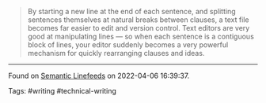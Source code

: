 > By starting a new line at the end of each sentence, and splitting sentences themselves at natural breaks between clauses, a text file becomes far easier to edit and version control. Text editors are very good at manipulating lines — so when each sentence is a contiguous block of lines, your editor suddenly becomes a very powerful mechanism for quickly rearranging clauses and ideas.

---
Found on [Semantic Linefeeds](https://www.gwern.net/docs/www/rhodesmill.org/952714f21809569d5d8d6243797e4f613c84ca70.html) on 2022-04-06 16:39:37.

Tags: #writing #technical-writing 